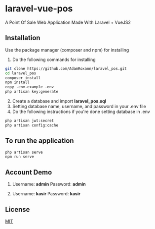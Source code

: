 # laravel-vue-pos
A Point Of Sale Web Application Made With Laravel + VueJS2

## Installation

Use the package manager (composer and npm) for installing

1. Do the following commands for installing
```bash
git clone https://github.com/AdamRoxann/laravel_pos.git
cd laravel_pos
composer install
npm install
copy .env.example .env
php artisan key:generate
```

2. Create a database and import **laravel_pos.sql** 
3. Setting database name, username, and password in your .env file
4. Do the following instructions if you're done setting database in .env
```bash
php artisan jwt:secret
php artisan config:cache
```

## To run the application
```bash
php artisan serve
npm run serve
```


## Account Demo
1.  Username: **admin**
    Password: **admin**

2.  Username: **kasir**
    Password: **kasir**
    
    
## License
[MIT](https://choosealicense.com/licenses/mit/)
